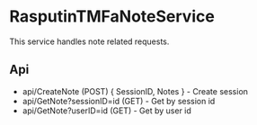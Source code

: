 # RasputinTMFaNoteService

This service handles note related requests.

## Api

- api/CreateNote  (POST) { SessionID, Notes } - Create session
- api/GetNote?sessionID=id (GET) - Get by session id
- api/GetNote?userID=id (GET) - Get by user id
